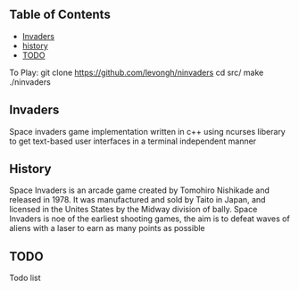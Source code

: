 ## Table of Contents

 - [Invaders](#Invaders)
 - [history](#History)
 - [TODO](#TODO)

To Play:
    git clone https://github.com/levongh/ninvaders
    cd src/
    make
    ./ninvaders

## Invaders
   Space invaders game implementation written in c++ using ncurses liberary to get
text-based user interfaces in a terminal independent manner

## History

Space Invaders is an arcade game created by Tomohiro Nishikade and released in 1978.
It was manufactured and sold by Taito in Japan, and licensed in the Unites States by
the Midway division of bally. Space Invaders  is noe of the earliest shooting games,
the aim is to defeat waves of aliens with a laser to earn as many points as possible

## TODO
  Todo list
